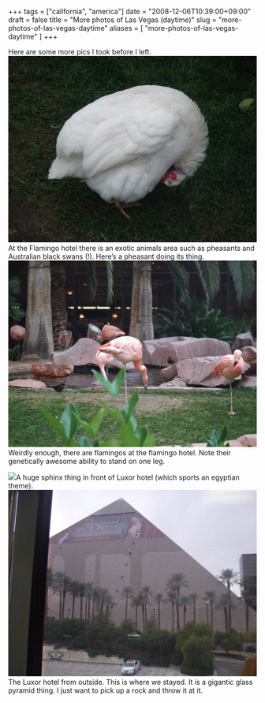 +++
tags = ["california", "america"]
date = "2008-12-06T10:39:00+09:00"
draft = false
title = "More photos of Las Vegas (daytime)"
slug = "more-photos-of-las-vegas-daytime"
aliases = [
	"more-photos-of-las-vegas-daytime"
]
+++

Here are some more pics I took before I left.
![](/images/2010/10/dscf0064.jpg)At the Flamingo hotel there is an exotic animals area such as pheasants and Australian black swans (!). Here’s a pheasant doing its thing.  
![](/images/2010/10/dscf0063.jpg)Weirdly enough, there are flamingos at the flamingo hotel. Note their genetically awesome ability to stand on one leg.  

![](/images/2010/10/dscf0059.jpg)A huge sphinx thing in front of Luxor hotel (which sports an egyptian theme).  
![](/images/2010/10/dscf0058.jpg)The Luxor hotel from outside. This is where we stayed. It is a gigantic glass pyramid thing. I just want to pick up a rock and throw it at it.


